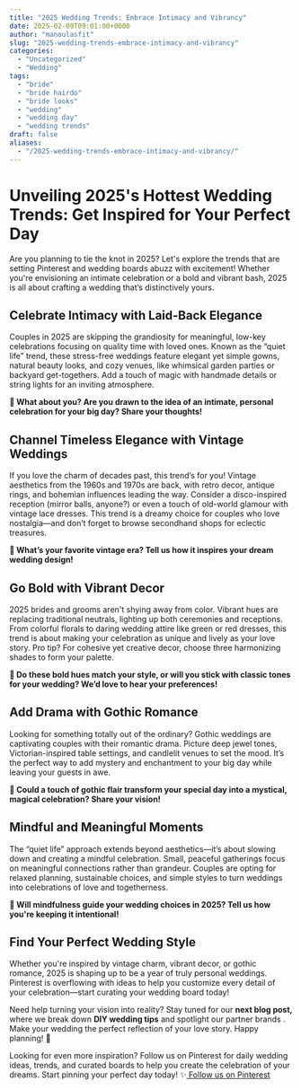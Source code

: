 ```yaml
---
title: "2025 Wedding Trends: Embrace Intimacy and Vibrancy"
date: 2025-02-09T09:01:00+0000
author: "manoulasfit"
slug: "2025-wedding-trends-embrace-intimacy-and-vibrancy"
categories:
  - "Uncategorized"
  - "Wedding"
tags:
  - "bride"
  - "bride hairdo"
  - "bride looks"
  - "wedding"
  - "wedding day"
  - "wedding trends"
draft: false
aliases:
  - "/2025-wedding-trends-embrace-intimacy-and-vibrancy/"
---
```

# Unveiling 2025's Hottest Wedding Trends: Get Inspired for Your Perfect Day

Are you planning to tie the knot in 2025? Let's explore the trends that are setting Pinterest and wedding boards abuzz with excitement! Whether you're envisioning an intimate celebration or a bold and vibrant bash, 2025 is all about crafting a wedding that’s distinctively yours.

## Celebrate Intimacy with Laid-Back Elegance

Couples in 2025 are skipping the grandiosity for meaningful, low-key celebrations focusing on quality time with loved ones. Known as the “quiet life” trend, these stress-free weddings feature elegant yet simple gowns, natural beauty looks, and cozy venues, like whimsical garden parties or backyard get-togethers. Add a touch of magic with handmade details or string lights for an inviting atmosphere.

**💭 What about you? Are you drawn to the idea of an intimate, personal celebration for your big day? Share your thoughts!**

## Channel Timeless Elegance with Vintage Weddings

If you love the charm of decades past, this trend’s for you! Vintage aesthetics from the 1960s and 1970s are back, with retro decor, antique rings, and bohemian influences leading the way. Consider a disco-inspired reception (mirror balls, anyone?) or even a touch of old-world glamour with vintage lace dresses. This trend is a dreamy choice for couples who love nostalgia—and don’t forget to browse secondhand shops for eclectic treasures.

**💭 What’s your favorite vintage era? Tell us how it inspires your dream wedding design!**

## Go Bold with Vibrant Decor

2025 brides and grooms aren't shying away from color. Vibrant hues are replacing traditional neutrals, lighting up both ceremonies and receptions. From colorful florals to daring wedding attire like green or red dresses, this trend is about making your celebration as unique and lively as your love story. Pro tip? For cohesive yet creative decor, choose three harmonizing shades to form your palette.

**💭 Do these bold hues match your style, or will you stick with classic tones for your wedding? We’d love to hear your preferences!**

## Add Drama with Gothic Romance

Looking for something totally out of the ordinary? Gothic weddings are captivating couples with their romantic drama. Picture deep jewel tones, Victorian-inspired table settings, and candlelit venues to set the mood. It’s the perfect way to add mystery and enchantment to your big day while leaving your guests in awe.

**💭 Could a touch of gothic flair transform your special day into a mystical, magical celebration? Share your vision!**

## Mindful and Meaningful Moments

The “quiet life” approach extends beyond aesthetics—it’s about slowing down and creating a mindful celebration. Small, peaceful gatherings focus on meaningful connections rather than grandeur. Couples are opting for relaxed planning, sustainable choices, and simple styles to turn weddings into celebrations of love and togetherness.

**💭 Will mindfulness guide your wedding choices in 2025? Tell us how you're keeping it intentional!**

## Find Your Perfect Wedding Style

Whether you're inspired by vintage charm, vibrant decor, or gothic romance, 2025 is shaping up to be a year of truly personal weddings. Pinterest is overflowing with ideas to help you customize every detail of your celebration—start curating your wedding board today!

Need help turning your vision into reality? Stay tuned for our **next blog post,** where we break down **DIY wedding tips** and spotlight our partner brands . Make your wedding the perfect reflection of your love story. Happy planning! 💍

Looking for even more inspiration? Follow us on Pinterest for daily wedding ideas, trends, and curated boards to help you create the celebration of your dreams. Start pinning your perfect day today! ✨[ Follow us on Pinterest](https://ro.pinterest.com/blingsp444/?actingBusinessId=934356391349710211)